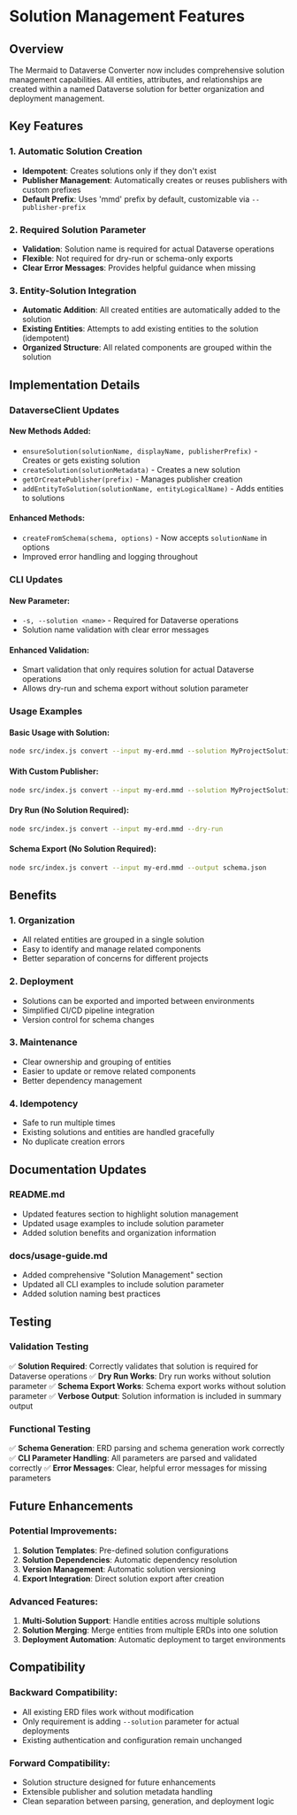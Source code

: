 # Solution Management Features

## Overview

The Mermaid to Dataverse Converter now includes comprehensive solution management capabilities. All entities, attributes, and relationships are created within a named Dataverse solution for better organization and deployment management.

## Key Features

### 1. **Automatic Solution Creation**
- **Idempotent**: Creates solutions only if they don't exist
- **Publisher Management**: Automatically creates or reuses publishers with custom prefixes
- **Default Prefix**: Uses 'mmd' prefix by default, customizable via `--publisher-prefix`

### 2. **Required Solution Parameter**
- **Validation**: Solution name is required for actual Dataverse operations
- **Flexible**: Not required for dry-run or schema-only exports
- **Clear Error Messages**: Provides helpful guidance when missing

### 3. **Entity-Solution Integration**
- **Automatic Addition**: All created entities are automatically added to the solution
- **Existing Entities**: Attempts to add existing entities to the solution (idempotent)
- **Organized Structure**: All related components are grouped within the solution

## Implementation Details

### DataverseClient Updates

#### New Methods Added:
- `ensureSolution(solutionName, displayName, publisherPrefix)` - Creates or gets existing solution
- `createSolution(solutionMetadata)` - Creates a new solution
- `getOrCreatePublisher(prefix)` - Manages publisher creation
- `addEntityToSolution(solutionName, entityLogicalName)` - Adds entities to solutions

#### Enhanced Methods:
- `createFromSchema(schema, options)` - Now accepts `solutionName` in options
- Improved error handling and logging throughout

### CLI Updates

#### New Parameter:
- `-s, --solution <name>` - Required for Dataverse operations
- Solution name validation with clear error messages

#### Enhanced Validation:
- Smart validation that only requires solution for actual Dataverse operations
- Allows dry-run and schema export without solution parameter

### Usage Examples

#### Basic Usage with Solution:
```bash
node src/index.js convert --input my-erd.mmd --solution MyProjectSolution
```

#### With Custom Publisher:
```bash
node src/index.js convert --input my-erd.mmd --solution MyProjectSolution --publisher-prefix "myorg"
```

#### Dry Run (No Solution Required):
```bash
node src/index.js convert --input my-erd.mmd --dry-run
```

#### Schema Export (No Solution Required):
```bash
node src/index.js convert --input my-erd.mmd --output schema.json
```

## Benefits

### 1. **Organization**
- All related entities are grouped in a single solution
- Easy to identify and manage related components
- Better separation of concerns for different projects

### 2. **Deployment**
- Solutions can be exported and imported between environments
- Simplified CI/CD pipeline integration
- Version control for schema changes

### 3. **Maintenance**
- Clear ownership and grouping of entities
- Easier to update or remove related components
- Better dependency management

### 4. **Idempotency**
- Safe to run multiple times
- Existing solutions and entities are handled gracefully
- No duplicate creation errors

## Documentation Updates

### README.md
- Updated features section to highlight solution management
- Updated usage examples to include solution parameter
- Added solution benefits and organization information

### docs/usage-guide.md
- Added comprehensive "Solution Management" section
- Updated all CLI examples to include solution parameter
- Added solution naming best practices

## Testing

### Validation Testing
✅ **Solution Required**: Correctly validates that solution is required for Dataverse operations
✅ **Dry Run Works**: Dry run works without solution parameter
✅ **Schema Export Works**: Schema export works without solution parameter
✅ **Verbose Output**: Solution information is included in summary output

### Functional Testing
✅ **Schema Generation**: ERD parsing and schema generation work correctly
✅ **CLI Parameter Handling**: All parameters are parsed and validated correctly
✅ **Error Messages**: Clear, helpful error messages for missing parameters

## Future Enhancements

### Potential Improvements:
1. **Solution Templates**: Pre-defined solution configurations
2. **Solution Dependencies**: Automatic dependency resolution
3. **Version Management**: Automatic solution versioning
4. **Export Integration**: Direct solution export after creation

### Advanced Features:
1. **Multi-Solution Support**: Handle entities across multiple solutions
2. **Solution Merging**: Merge entities from multiple ERDs into one solution
3. **Deployment Automation**: Automatic deployment to target environments

## Compatibility

### Backward Compatibility:
- All existing ERD files work without modification
- Only requirement is adding `--solution` parameter for actual deployments
- Existing authentication and configuration remain unchanged

### Forward Compatibility:
- Solution structure designed for future enhancements
- Extensible publisher and solution metadata handling
- Clean separation between parsing, generation, and deployment logic
